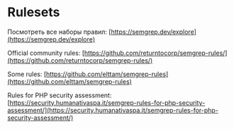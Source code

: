 # Rulesets

Посмотреть все наборы правил: [https://semgrep.dev/explore](https://semgrep.dev/explore)

Official community rules: [https://github.com/returntocorp/semgrep-rules/](https://github.com/returntocorp/semgrep-rules/)

Some rules: [https://github.com/elttam/semgrep-rules](https://github.com/elttam/semgrep-rules)

Rules for PHP security assessment: [https://security.humanativaspa.it/semgrep-rules-for-php-security-assessment/](https://security.humanativaspa.it/semgrep-rules-for-php-security-assessment/)
